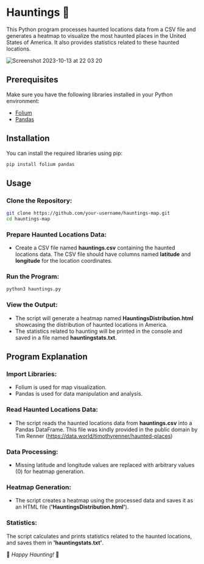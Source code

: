 # Hauntings 👻

This Python program processes haunted locations data from a CSV file and generates a heatmap to visualize the most haunted places in the United States of America. It also provides statistics related to these haunted locations.

![Screenshot 2023-10-13 at 22 03 20](https://github.com/andreamoleri/Hauntings/assets/70026300/6dc7d816-e662-4b2c-ad53-63c73154f6ca)

## Prerequisites

Make sure you have the following libraries installed in your Python environment:
- [Folium](https://python-visualization.github.io/folium/)
- [Pandas](https://pandas.pydata.org/)
  
## Installation
You can install the required libraries using pip:
```bash
pip install folium pandas
```
## Usage
### Clone the Repository:
```bash
git clone https://github.com/your-username/hauntings-map.git
cd hauntings-map
```

### Prepare Haunted Locations Data:
- Create a CSV file named **hauntings.csv** containing the haunted locations data. The CSV file should have columns named **latitude** and **longitude** for the location coordinates.
  
### Run the Program:
```bash
python3 hauntings.py
```

### View the Output:
- The script will generate a heatmap named **HauntingsDistribution.html** showcasing the distribution of haunted locations in America. 
- The statistics related to haunting will be printed in the console and saved in a file named **hauntingstats.txt**.
  
## Program Explanation
### Import Libraries:
- Folium is used for map visualization.
- Pandas is used for data manipulation and analysis.
### Read Haunted Locations Data:
- The script reads the haunted locations data from **hauntings.csv** into a Pandas DataFrame. This file was kindly provided in the public domain by Tim Renner (https://data.world/timothyrenner/haunted-places)
### Data Processing:
- Missing latitude and longitude values are replaced with arbitrary values (0) for heatmap generation.
### Heatmap Generation:
- The script creates a heatmap using the processed data and saves it as an HTML file (**'HauntingsDistribution.html'**).
### Statistics:
The script calculates and prints statistics related to the haunted locations, and saves them in **'hauntingstats.txt'**.


  👻 _Happy Haunting!_ 👻
